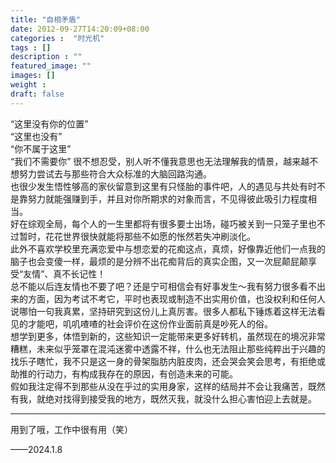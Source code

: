 ```yaml
---
title: "自相矛盾"
date: 2012-09-27T14:20:09+08:00
categories :  "时光机"
tags : []
description : ""
featured_image: ""
images: []
weight : 
draft: false
---
```


“这里没有你的位置”  
“这里也没有”  
“你不属于这里”  
“我们不需要你”<!--more-->
很不想忍受，别人听不懂我意思也无法理解我的情景，越来越不想努力尝试去与那些符合大众标准的大脑回路沟通。  
也很少发生悟性够高的家伙留意到这里有只怪胎的事件吧，人的遇见与共处有时不是靠努力就能强赚到手，并且对你所期求的对象而言，不见得彼此吸引力程度相当。  
好在综观全局，每个人的一生里都将有很多要士出场，碰巧被关到一只笼子里也不过暂时，花花世界很快就能将那些不如愿的怅然若失冲刷淡化。  
此外不喜欢学校里充满恋爱中与想恋爱的花痴这点，真烦，好像靠近他们一点我的脑子也会变傻一样，最烦的是分辨不出花痴背后的真实企图，又一次屁颠屁颠享受“友情”、真不长记性！  
总不能以后连友情也不要了吧？还是宁可相信会有好事发生～我有努力很多看不出来的方面，因为考试不考它，平时也表现或制造不出实用价值，也没权利和任何人说哪怕一句我真累，坚持研究到这份儿上真厉害。很多人都私下锤炼着这样无法看见的才能吧，叽叽喳喳的社会评价在这份作业面前真是吵死人的俗。  
想学到更多，体悟到新的，这些知识一定能带来更多好转机，虽然现在的境况非常糟糕，未来似乎笼罩在混沌迷雾中透露不祥，什么也无法阻止那些纯粹出于兴趣的找乐子瞎忙，我不只是这一身的骨架脂肪内脏皮肉，还会哭会笑会思考，有拒绝或助推的行动力，有构成我存在的原因，有创造未来的可能。  
假如我注定得不到那些从没在乎过的实用身家，这样的结局并不会让我痛苦，既然有我，就绝对找得到接受我的地方，既然灭我，就没什么担心害怕迎上去就是。  

---

用到了哦，工作中很有用（笑）

——2024.1.8